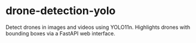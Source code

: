 # drone-detection-yolo
Detect drones in images and videos using YOLO11n. Highlights drones with bounding boxes via a FastAPI web interface.
